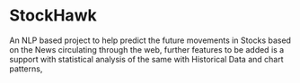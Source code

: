 # StockHawk
An NLP based project to help predict the future movements in Stocks based on the News circulating through the web, further features to be added is a support with statistical analysis of the same with Historical Data and chart patterns,
